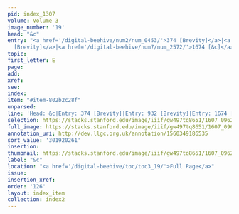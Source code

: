 ```yaml
---
pid: index_1307
volume: Volume 3
image_number: '19'
head: "&c"
entry: "<a href='/digital-beehive/num2/num_0453/'>374 [Brevity]</a>|<a href='/digital-beehive/num4/num_1244/'>932
  [Brevity]</a>|<a href='/digital-beehive/num7/num_2572/'>1674 [&c]</a>"
topic:
first_letter: E
page:
add:
xref:
see:
index:
item: "#item-802b2c28f"
unparsed:
line: 'Head: &c|Entry: 374 [Brevity]|Entry: 932 [Brevity]|Entry: 1674 [&c]|#item-802b2c28f'
selection: https://stacks.stanford.edu/image/iiif/gw497tq8651/1607_0962/879,261,609,137/full/0/default.jpg
full_image: https://stacks.stanford.edu/image/iiif/gw497tq8651/1607_0962/full/full/0/default.jpg
annotation_uri: http://dev.llgc.org.uk/annotation/1560349186535
sort_value: '301920261'
insertion:
thumbnail: https://stacks.stanford.edu/image/iiif/gw497tq8651/1607_0962/879,261,609,137/150,/0/default.jpg
label: "&c"
location: "<a href='/digital-beehive/toc/toc3_19/'>Full Page</a>"
issue:
insertion_xref:
order: '126'
layout: index_item
collection: index2
---
```


